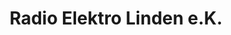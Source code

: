 ---
title: "Radio Elektro Linden e.K."
url: /ruppach-goldhausen/radio-elektro-linden-e-k/
shop: Elektronik
---